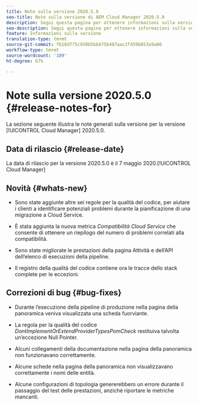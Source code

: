 ```yaml
---
title: Note sulla versione 2020.5.0
seo-title: Note sulla versione di AEM Cloud Manager 2020.5.0
description: Segui questa pagina per ottenere informazioni sulla versione 2020.5.0 di Cloud Manager
seo-description: Segui questa pagina per ottenere informazioni sulla versione 2020.5.0 di AEM Cloud Manager
feature: Informazioni sulla versione
translation-type: tm+mt
source-git-commit: fb10d775c930b5bb475b497aac2fd59b053a9a00
workflow-type: tm+mt
source-wordcount: '189'
ht-degree: 67%

---
```


# Note sulla versione 2020.5.0 {#release-notes-for}

La sezione seguente illustra le note generali sulla versione per la versione [!UICONTROL Cloud Manager] 2020.5.0.

## Data di rilascio {#release-date}

La data di rilascio per la versione 2020.5.0 è il 7 maggio 2020.[!UICONTROL Cloud Manager]

## Novità {#whats-new}

* Sono state aggiunte altre sei regole per la qualità del codice, per aiutare i clienti a identificare potenziali problemi durante la pianificazione di una migrazione a Cloud Service.

* È stata aggiunta la nuova metrica *Compatibilità Cloud Service* che consente di ottenere un riepilogo del numero di problemi correlati alla compatibilità.

* Sono state migliorate le prestazioni della pagina Attività e dell’API dell’elenco di esecuzioni della pipeline.

* Il registro della qualità del codice contiene ora le tracce dello stack complete per le eccezioni.

## Correzioni di bug {#bug-fixes}

* Durante l’esecuzione della pipeline di produzione nella pagina della panoramica veniva visualizzata una scheda fuorviante.

* La regola per la qualità del codice *DontImplementOrExtendProviderTypesPomCheck* restituiva talvolta un’eccezione Null Pointer.

* Alcuni collegamenti della documentazione nella pagina della panoramica non funzionavano correttamente.

* Alcune schede nella pagina della panoramica non visualizzavano correttamente i nomi delle entità.

* Alcune configurazioni di topologia genererebbero un errore durante il passaggio del test delle prestazioni, anziché riportare le metriche mancanti.

